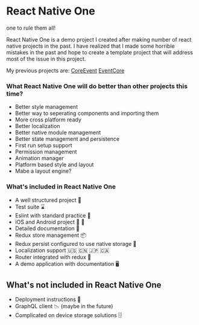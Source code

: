 # React Native One

one to rule them all!

React Native One is a demo project I created after making number of react native projects in the past. I have realized that I made some horrible mistakes in the past and hope to create a template project that will address most of the issue in this project.

My previous projects are:
[CoreEvent](https://github.com/r1cebank/CoreEvent)
[EventCore](https://github.com/r1cebank/EventCore)

### What React Native One will do better than other projects this time?

- Better style management
- Better way to seperating components and importing them
- More cross platform ready
- Better localization
- Better native module management
- Better state management and persistence
- First run setup support
- Permission management
- Animation manager
- Platform based style and layout
- Mabe a layout engine?

### What's included in React Native One

- A well structured project 📁
- Test suite ⌛️
- Eslint with standard practice 🔦
- iOS and Android project 🍎 🤖
- Detailed documentation 📄
- Redux store management 📦
- Redux persist configured to use native storage 💾
- Localization support 🇺🇸 🇨🇳 🇯🇵 🇨🇦
- Router integrated with redux 🔀
- A demo application with documentation 🖥

## What's not included in React Native One
- Deployment instructions 🔨
- GraphQL client 📉 (maybe in the future)
- Complicated on device storage solutions 🗄
